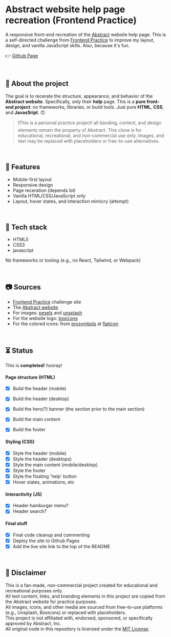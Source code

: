 # Abstract website help page recreation (Frontend Practice)

A responsive front-end recreation of the [Abstract](https://help.goabstract.com/hc/en-us) website help page. This is a self-directed challenge from [Frontend Practice](https://www.frontendpractice.com/projects/abstract) to improve my layout, design, and vanilla JavaScript skills. Also, because it's fun.

👉 [Github Page](https://overuseofrem.github.io/abstract-help-page/)

<br>

## 📌 About the project

The goal is to recerate the structure, appearance, and behavior of the **Abstract website**. Specifically, *only* their **help** page.
This is a **pure front-end project**: no frameworks, libraries, or build tools. Just pure **HTML**, **CSS**, and **JavasSript**. 🙃

> ❗This is a personal practice project! all banding, content, and design elements remain the property of Abstract. This clone is for educational, recreational, and non-commercial use only.
> Images, and text may be replaced with placeholders or free-to-use alternatives.

<br>

## 🍮 Features

- Mobile-first layout
- Responsive design
- Page receration (depends lol)
- Vanilla HTML/CSS/JavaScript only
- Layout, hover states, and interaction mimicry (attempt)

<br>

## 🔧 Tech stack

- HTML5
- CSS3
- javascript

No frameworks or tooling (e.g., no React, Tailwind, or Webpack)

<br>

## 📷 Sources

- [Frontend Practice](https://www.frontendpractice.com/projects/abstract) challenge site
- The [Abstract website](https://help.goabstract.com/hc/en-us)
- For images: [pexels](https://www.pexels.com/) and [unsplash](https://unsplash.com/)
- For the website logo: [boxicons](https://boxicons.com/)
- For the colored icons: from [prosymbols](https://www.flaticon.com/authors/prosymbols) at [flaticon](https://www.flaticon.com/)

<br>

## ⏳ Status

This is **completed**! hooray!

#### Page structure (HTML)
- [X] Build the header (mobile)
- [X] Build the header (desktop)
- [X] Build the hero(?) banner (the section prior to the main section)
- [X] Build the main content
- [X] Build the footer


#### Styling (CSS)
- [X] Style the header (mobile)
- [X] Style the header (desktops)
- [X] Style the main content (mobile/desktop)
- [X] Style the footer
- [X] Style the floating 'help' button
- [X] Hover states, animations, etc

#### Interactivity (JS)
- [X] Header hamburger menu?
- [X] Header search?

#### Final stuff
- [X] Final code cleanup and commenting
- [X] Deploy the site to Github Pages
- [X] Add the live site link to the top of the README

<br>

## 📝 Disclaimer

This is a fan-made, non-commercial project created for educational and recreational purposes only.  
All text content, links, and branding elements in this project are copied from the Abstract website for practice purposes.  
All images, icons, and other media are sourced from free-to-use platforms (e.g., Unsplash, Boxicons) or replaced with placeholders.  
This project is not affiliated with, endorsed, sponsored, or specifically approved by Abstract, Inc.  
All original code in this repository is licensed under the [MIT License](LICENSE).
